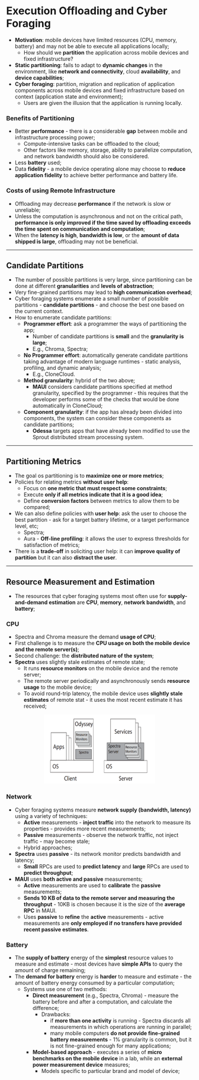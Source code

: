 # Execution Offloading and Cyber Foraging

* **Motivation**: mobile devices have limited resources (CPU, memory, battery) and may not be able to execute all applications locally;
  * How should we **partition** the application across mobile devices and fixed infrastructure?
* **Static partitioning**: fails to adapt to **dynamic changes** in the environment, like **network and connectivity**, cloud **availability**, and **device capabilities**;
* **Cyber foraging**: partition, migration and replication of application components across mobile devices and fixed infrastructure based on context (application state and environment);
  * Users are given the illusion that the application is running locally.

### Benefits of Partitioning

* Better **performance** - there is a considerable **gap** between mobile and infrastructure processing power;
  * Compute-intensive tasks can be offloaded to the cloud;
  * Other factors like memory, storage, ability to parallelize computation, and network bandwidth should also be considered.
* Less **battery** used;
* Data **fidelity** - a mobile device operating alone may choose to **reduce application fidelity** to achieve better performance and battery life.

### Costs of using Remote Infrastructure

* Offloading may decrease **performance** if the network is slow or unreliable;
* Unless the computation is asynchronous and not on the critical path, **performance is only improved if the time saved by offloading exceeds the time spent on communication and computation**;
* When the **latency is high**, **bandwidth is low**, or the **amount of data shipped is large**, offloading may not be beneficial.

---

## Candidate Partitions

* The number of possible partitions is very large, since partitioning can be done at different **granularities** and **levels of abstraction**;
* Very fine-grained partitions may lead to **high communication overhead**;
* Cyber foraging systems enumerate a small number of possible partitions - **candidate partitions** - and choose the best one based on the current context.
* How to enumerate candidate partitions:
  * **Programmer effort**: ask a programmer the ways of partitioning the app;
    * Number of candidate partitions is **small** and the **granularity is large**;
    * E.g., Chroma, Spectra;
  * **No Programmer effort**: automatically generate candidate partitions taking advantage of modern language runtimes - static analysis, profiling, and dynamic analysis;
    * E.g., CloneCloud.
  * **Method granularity**: hybrid of the two above;
    * **MAUI** considers candidate partitions specified at method granularity, specified by the programmer - this requires that the developer performs some of the checks that would be done automatically in CloneCloud;
  * **Component granularity**: if the app has already been divided into components, the system can consider these components as candidate partitions;
    * **Odessa** targets apps that have already been modified to use the Sprout distributed stream processing system.

---

## Partitioning Metrics

* The goal os partitioning is to **maximize one or more metrics**;
* Policies for relating metrics **without user help**:
  * Focus on **one metric that must respect some constraints**;
  * Execute **only if all metrics indicate that it is a good idea**;
  * Define **conversion factors** between metrics to allow them to be compared;
* We can also define policies with **user help**: ask the user to choose the best partition - ask for a target battery lifetime, or a target performance level, etc;
  * Spectra;    
  * Aura - **Off-line profiling**: it allows the user to express thresholds for satisfaction of metrics;
* There is a **trade-off** in soliciting user help: it can **improve quality of partition** but it can also **distract the user**.

---

## Resource Measurement and Estimation

* The resources that cyber foraging systems most often use for **supply-and-demand estimation** are **CPU**, **memory**, **network bandwidth**, and **battery**;

### CPU

* Spectra and Chroma measure the demand **usage of CPU**;
* First challenge is to measure the **CPU usage on both the mobile device and the remote server(s)**;
* Second challenge: the **distributed nature of the system**;
* **Spectra** uses slightly stale estimates of remote state;
  * It runs **resource monitors** on the mobile device and the remote server;
  * The remote server periodically and asynchronously sends **resource usage** to the mobile device;
  * To avoid round-trip latency, the mobile device uses **slightly stale estimates** of remote stat - it uses the most recent estimate it has received;

<p align="center">
  <img src="imgs/spectra.png" alt="Spectra" width="300"/>
</p>

### Network

* Cyber foraging systems measure **network supply (bandwidth, latency)** using a variety of techniques:
  * **Active** measurements - **inject traffic** into the network to measure its properties - provides more recent measurements;
  * **Passive** measurements - observe the network traffic, not inject traffic - may become stale;
  * Hybrid approaches;
* **Spectra** uses **passive** - its network monitor predicts bandwidth and latency;
  * **Small** RPCs are used to **predict latency** and **large** RPCs are used to **predict throughput**;
* **MAUI** uses **both active and passive** measurements;
  * **Active** measurements are used to **calibrate** the **passive** measurements;
  * **Sends 10 KB of data to the remote server and measuring the throughput** - 10KB is chosen because it is the size of the **average RPC** in MAUI.
  * Uses **passive** to **refine** the **active** measurements - active measurements are **only employed if no transfers have provided recent passive estimates**.

### Battery

* The **supply of battery** energy of the **simplest** resource values to measure and estimate - most devices have **simple APIs** to query the amount of charge remaining;
* The **demand for battery** energy is **harder** to measure and estimate - the amount of battery energy consumed by a particular computation;
  * Systems use one of two methods:
    * **Direct measurement** (e.g., Spectra, Chroma) - measure the battery before and after a computation, and calculate the difference;
      * Drawbacks: 
        * if **more than one activity** is running - Spectra discards all measurements in which operations are running in parallel;
        * many mobile computers **do not provide fine-grained battery measurements** - 1% granularity is common, but it is not fine-grained enough for many applications;
    * **Model-based approach** - executes a series of **micro benchmarks on the mobile device** in a lab, while an **external power measurement device** measures;
      * Models specific to particular brand and model of device;